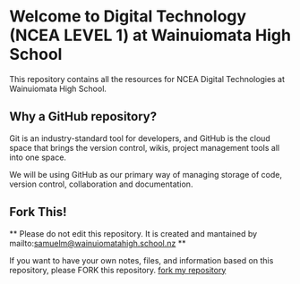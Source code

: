 # Welcome to Digital Technology (NCEA LEVEL 1) at Wainuiomata High School

This repository contains all the resources for NCEA Digital Technologies at Wainuiomata High School.   

## Why a GitHub repository?

Git is an industry-standard tool for developers, and GitHub is the cloud space that brings the version control, wikis, project management tools
all into one space. 

We will be using GitHub as our primary way of managing storage of code, version control, collaboration and documentation. 

## Fork This!

** Please do not edit this repository.  It is created and mantained by mailto:samuelm@wainuiomatahigh.school.nz **

If you want to have your own notes, files, and information based on this repository, please FORK this repository. [fork my repository](https://github.com/WainuiomataHigh/Digital-Technology-Level-One/fork)

